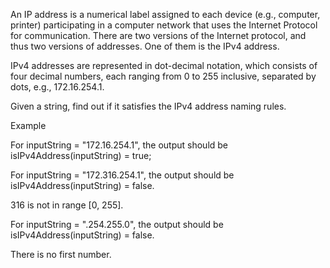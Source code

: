 An IP address is a numerical label assigned to each device (e.g., computer, printer) participating in a computer network that
uses the Internet Protocol for communication. There are two versions of the Internet protocol, and thus two versions of addresses.
One of them is the IPv4 address.

IPv4 addresses are represented in dot-decimal notation, which consists of four decimal numbers, each ranging from 0 to 255 inclusive, 
separated by dots, e.g., 172.16.254.1.

Given a string, find out if it satisfies the IPv4 address naming rules.

Example

For inputString = "172.16.254.1", the output should be
isIPv4Address(inputString) = true;

For inputString = "172.316.254.1", the output should be
isIPv4Address(inputString) = false.

316 is not in range [0, 255].

For inputString = ".254.255.0", the output should be
isIPv4Address(inputString) = false.

There is no first number.

